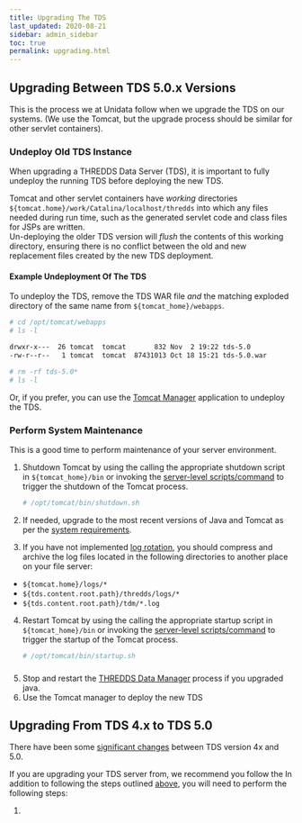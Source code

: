 ```yaml
---
title: Upgrading The TDS
last_updated: 2020-08-21
sidebar: admin_sidebar
toc: true
permalink: upgrading.html
---
```


## Upgrading Between TDS 5.0.x Versions

This is the process we at Unidata follow when we upgrade the TDS on our systems.
(We use the Tomcat, but the upgrade process should be similar for other servlet containers).

### Undeploy Old TDS Instance

When upgrading a THREDDS Data Server (TDS), it is important to fully undeploy the running TDS before deploying the new TDS.

Tomcat and other servlet containers have _working_ directories `${tomcat.home}/work/Catalina/localhost/thredds` into which any files needed during run time, such as the generated servlet code and class files for JSPs are written.  
Un-deploying the older TDS version will _flush_ the contents of this working directory, ensuring there is no conflict between the old and new replacement files created by the new TDS deployment.

#### Example Undeployment Of The TDS

To undeploy the TDS, remove the TDS WAR file _and_ the matching exploded directory of the same name from `${tomcat_home}/webapps`.

~~~ bash
# cd /opt/tomcat/webapps
# ls -l 

drwxr-x---  26 tomcat  tomcat       832 Nov  2 19:22 tds-5.0
-rw-r--r--   1 tomcat  tomcat  87431013 Oct 18 15:21 tds-5.0.war

# rm -rf tds-5.0*
# ls -l 

~~~

Or, if you prefer, you can use the [Tomcat Manager](tomcat_manager_app.html) application to undeploy the TDS.

### Perform System Maintenance
 
This is a good time to perform maintenance of your server environment. 

1. Shutdown Tomcat by using the calling the appropriate shutdown script in `${tomcat_home}/bin` or invoking the [server-level scripts/command](server_scripts.html) to trigger the shutdown of the Tomcat process.

   ~~~bash 
   # /opt/tomcat/bin/shutdown.sh
   ~~~
2. If needed, upgrade to the most recent versions of Java and Tomcat as per the [system requirements](system_requirements.html).
3. If you have not implemented [log rotation](log_maintenance.html), you should compress and archive the log files located in the following directories to another place on your file server:
  * `${tomcat.home}/logs/*`
  * `${tds.content.root.path}/thredds/logs/*`
  * `${tds.content.root.path}/tdm/*.log`
  
4. Restart Tomcat by using the calling the appropriate startup script in `${tomcat_home}/bin` or invoking the [server-level scripts/command](server_scripts.html) to trigger the startup of the Tomcat process.
   
   ~~~bash 
   # /opt/tomcat/bin/startup.sh
   ~~~

###   
5. Stop and restart the [THREDDS Data Manager](tdm_ref.html) process if you upgraded java.
6. Use the Tomcat manager to deploy the new TDS

## Upgrading From TDS 4.x to TDS 5.0

There have been some [significant changes](release_notes.html) between TDS version 4x and 5.0.

If you are upgrading your TDS server from, we recommend you follow the 
In addition to following the steps outlined [above](#recommended-upgrade-process), you will need to perform the following steps:

1. 